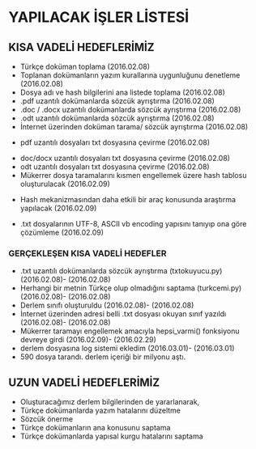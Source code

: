 # YAPILACAK İŞLER LİSTESİ

## KISA VADELİ HEDEFLERİMİZ

- Türkçe doküman toplama (2016.02.08)
- Toplanan dokümanların yazım kurallarına uygunluğunu denetleme (2016.02.08)
- Dosya adı ve hash bilgilerini ana listede toplama (2016.02.08)
- .pdf uzantılı dokümanlarda sözcük ayrıştırma (2016.02.08)
- .doc / .docx uzantılı dokümanlarda sözcük ayrıştırma (2016.02.08)
- .odt uzantılı dokümanlarda sözcük ayrıştırma (2016.02.08)
- İnternet üzerinden doküman tarama/ sözcük ayrıştırma (2016.02.08)
+ pdf uzantılı dosyaları txt dosyasına çevirme (2016.02.08)
- doc/docx uzantılı dosyaları txt dosyasına çevirme (2016.02.08)
- odt uzantılı dosyaları txt dosyasına çevirme (2016.02.08)
- Mükerrer dosya taramalarını kısmen engellemek üzere hash tablosu oluşturulacak (2016.02.09)
+ Hash mekanizmasından daha etkili bir araç konusunda araştırma yapılacak (2016.02.09)
- .txt dosyalarının UTF-8, ASCII vb encoding yapısını tanıyıp ona göre çözümleme (2016.02.09)

### GERÇEKLEŞEN KISA VADELİ HEDEFLER
- .txt uzantılı dokümanlarda sözcük ayrıştırma (txtokuyucu.py) (2016.02.08)- (2016.02.08)
- Herhangi bir metnin Türkçe olup olmadığını saptama (turkcemi.py) (2016.02.08)- (2016.02.08)
- Derlem sınıfı oluşturuldu (2016.02.08)- (2016.02.08)
- İnternet üzerinden adresi belli .txt dosyası okuyan sınıf yazıldı (2016.02.08)- (2016.02.08)
- Mükerrer taramayı engellemek amacıyla hepsi_varmi() fonksiyonu devreye girdi (2016.02.09)- (2016.02.29)
- derlem dosyasına log sistemi ekledim (2016.03.01)- (2016.03.01)
- 590 dosya tarandı. derlem içeriği bir milyonu aştı.

## UZUN VADELİ HEDEFLERİMİZ
- Oluşturacağımız derlem bilgilerinden de yararlanarak,
- Türkçe dokümanlarda yazım hatalarını düzeltme
- Sözcük önerme
- Türkçe dokümanların ana konusunu saptama
- Türkçe dokümanlarda yapısal kurgu hatalarını saptama
